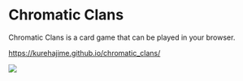 # Chromatic Clans

Chromatic Clans is a card game that can be played in your browser.

https://kurehajime.github.io/chromatic_clans/

[![](https://user-images.githubusercontent.com/4569916/236468677-0cc7739e-4cf2-4796-af06-351d8ec23e6b.png)](https://kurehajime.github.io/chromatic_clans/)
